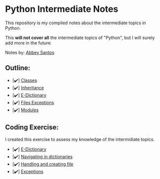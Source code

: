 # Python Intermediate Notes

This repository is my compiled notes about the intermediate topics in Python.

This **will not cover all** the intermediate topics of "Python", but I will surely add more in the future.

Notes by: [Abbey Santos](https://github.com/AbbeyIT)

## Outline: 

- [✔️] [Classes](01Classes.md)
- [✔️] [Inheritance](02Inheritance.md)
- [✔️] [E-Dictionary](03E-dictionary.md)
- [✔️] [Files Exceptions](04Files-Exceptions.md)
- [✔️] [Modules](05Modules.md)

## Coding Exercise:

I created this exercise to assess my knowledge of the intermidiate topics.
- [✔️] [E-Dictionary](coding-exercise/03e-dictionary.py)
- [✔️] [Navigating in dictionaries](coding-exercise/03navigating-in-dictionaries.py)
- [✔️] [Handling and creating file](coding-exercise/04.1handling-creating-file.py)
- [✔️] [Exceptions](coding-exercise/04.2Exeptions.py)


